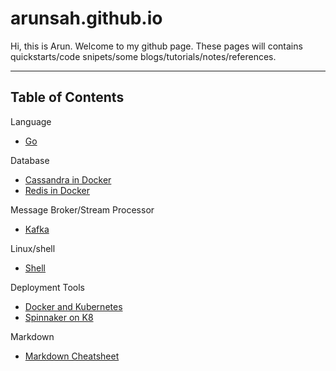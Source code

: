 # arunsah.github.io
Hi, this is Arun. Welcome to my github page. These pages will contains quickstarts/code snipets/some blogs/tutorials/notes/references.

---

## Table of Contents

Language
- [Go](https://arunsah.github.io/go/)

Database
- [Cassandra in Docker](cassandra-docker.md)
- [Redis in Docker](redis-docker.md)

Message Broker/Stream Processor
- [Kafka](kafka.md)

Linux/shell
- [Shell](shell.md)

Deployment Tools
- [Docker and Kubernetes](docker.md)
- [Spinnaker on K8](spinnaker-k8.md)

Markdown
- [Markdown Cheatsheet](markdown.md)

